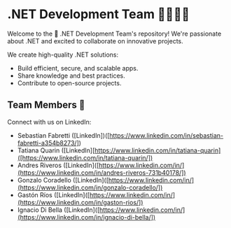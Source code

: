 # .NET Development Team 👨‍💻👩‍💻

Welcome to the 🚀 .NET Development Team's repository! We're passionate about .NET and excited to collaborate on innovative projects.

We create high-quality .NET solutions:

- Build efficient, secure, and scalable apps.
- Share knowledge and best practices.
- Contribute to open-source projects.

## Team Members 👥

Connect with us on LinkedIn:

- Sebastian Fabretti ([LinkedIn])([https://www.linkedin.com/in/sebastian-fabretti-a354b8273/])
- Tatiana Quarin ([LinkedIn][https://www.linkedin.com/in/tatiana-quarin]([https://www.linkedin.com/in/tatiana-quarin/])
- Andres Riveros ([LinkedIn]([https://www.linkedin.com/in/](https://www.linkedin.com/in/andres-riveros-731b40178/])
- Gonzalo Coradello ([LinkedIn]([https://www.linkedin.com/in/](https://www.linkedin.com/in/gonzalo-coradello/])
- Gastón Ríos ([LinkedIn]([https://www.linkedin.com/in/](https://www.linkedin.com/in/gaston-rios/])
- Ignacio Di Bella ([LinkedIn]([https://www.linkedin.com/in/](https://www.linkedin.com/in/ignacio-di-bella/])


<!--

**Here are some ideas to get you started:**

🙋‍♀️ A short introduction - what is your organization all about?
🌈 Contribution guidelines - how can the community get involved?
👩‍💻 Useful resources - where can the community find your docs? Is there anything else the community should know?
🍿 Fun facts - what does your team eat for breakfast?
🧙 Remember, you can do mighty things with the power of [Markdown](https://docs.github.com/github/writing-on-github/getting-started-with-writing-and-formatting-on-github/basic-writing-and-formatting-syntax)
-->
